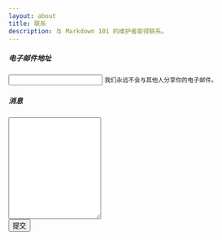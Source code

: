 ```yaml
---
layout: about
title: 联系
description: 与 Markdown 101 的维护者取得联系。
---
```


<form name="contact" method="POST" netlify>
  <div class="form-group">
    <label for="email"><h5 class="no-anchor">电子邮件地址</h5></label>
    <input type="email" class="form-control form-control-lg" name="email" id="email" aria-describedby="emailHelp">
    <small id="emailHelp" class="form-text text-muted">我们永远不会与其他人分享你的电子邮件。</small>
  </div>
  <div class="form-group">
    <label for="message"><h5 class="no-anchor">消息</h5></label>
    <textarea class="form-control form-control-lg" name="message" id="message" rows="3" style="height:200px;"></textarea>
  </div>
  <button type="submit" class="btn btn-primary">提交</button>
</form>
